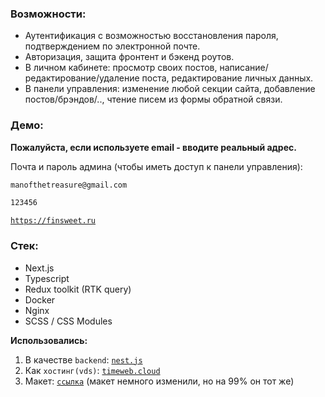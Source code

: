 ### Возможности:

- Аутентификация с возможностью восстановления пароля, подтверждением по электронной почте.
- Авторизация, защита фронтент и бэкенд роутов.
- В личном кабинете: просмотр своих постов, написание/редактирование/удаление поста, редактирование личных данных.
- В панели управления: изменение любой секции сайта, добавление постов/брэндов/.., чтение писем из формы обратной связи.

### Демо:

**Пожалуйста, если используете email - вводите реальный адрес.**

Почта и пароль админа (чтобы иметь доступ к панели управления):

```sh
manofthetreasure@gmail.com
```

```sh
123456
```


[`https://finsweet.ru`](https://finsweet.ru)

### Стек:

- Next.js
- Typescript
- Redux toolkit (RTK query)
- Docker
- Nginx
- SCSS / CSS Modules

**Использовались:**

1. В качестве `backend`: [`nest.js`](https://github.com/Enkratia/fullstack-backend-blog)
2. Как `хостинг(vds)`: [`timeweb.cloud`](https://www.timeweb.cloud)
3. Макет: [`ссылка`](<https://www.figma.com/file/a8wx6iSjafCqs6KXMy8ErH/Client-First-Template-12---Blog-(Community)?type=design&node-id=27-387&mode=design&t=HaBAaY8uHz9Q1KPs-0>) (макет немного изменили, но на 99% он тот же)
